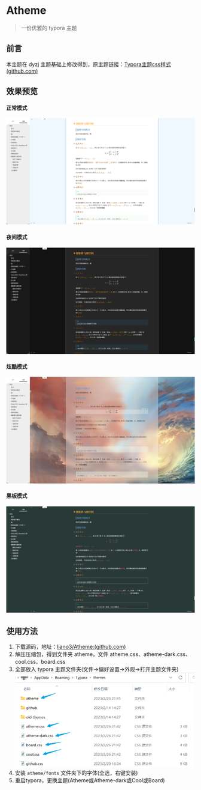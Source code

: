 # Atheme

> 一份优雅的 typora 主题

## 前言

本主题在 dyzj 主题基础上修改得到，原主题链接：[Typora主题css样式 (github.com)](https://github.com/muggledy/typora-dyzj-theme)

## 效果预览

#### 正常模式

![image-20230226214936380](./readme.assets/image-20230226214936380.png)

#### 夜间模式

![image-20230226215015075](./readme.assets/image-20230226215015075.png)

#### 炫酷模式

![image-20230226215053158](./readme.assets/image-20230226215053158.png)

#### 黑板模式

![image-20230226215129409](./readme.assets/image-20230226215129409.png)

## 使用方法

1. 下载源码，地址：[liano3/Atheme:(github.com)](https://github.com/liano3/typora/archive/refs/heads/main.zip)
2. 解压压缩包，得到文件夹 atheme，文件 atheme.css、atheme-dark.css、cool.css、board.css
3. 全部放入 typora 主题文件夹(文件->偏好设置->外观->打开主题文件夹)<img src="./readme.assets/image-20230226215421112.png" alt="image-20230226215421112" style="zoom:67%;" />
4. 安装 `atheme/fonts` 文件夹下的字体(全选，右键安装)
5. 重启typora，更换主题(Atheme或Atheme-dark或Cool或Board)
